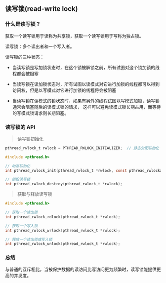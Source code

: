 ## 读写锁(read-write lock)

### 什么是读写锁？

获取一个读写锁用于读称为共享锁，获取一个读写锁用于写称为独占锁。

读写锁：多个读出者和一个写入者。

读写锁的三种状态：

* 当读写锁是写加锁状态时，在这个锁被解锁之前，所有试图对这个锁加锁的线程都会被阻塞

* 当读写锁在读加锁状态时，所有试图以读模式对它进行加锁的线程都可以得到访问权，但是以写模式对它进行加锁的线程将会被阻塞

* 当读写锁在读模式的锁状态时，如果有另外的线程试图以写模式加锁，读写锁通常会阻塞随后的读模式锁的请求，
  这样可以避免读模式锁长期占用，而等待的写模式锁请求则长期阻塞。

### 读写锁的 API

> 读写锁初始化

```c
pthread_rwlock_t rwlock = PTHREAD_RWLOCK_INITIALIZER;  // 静态分配初始化

#include <pthread.h>

// 动态初始化
int pthread_rwlock_init(pthread_rwlock_t *rwlock, const pthread_rwlockattr_t *attr);

// 销毁读写锁
int pthread_rwlock_destroy(pthread_rwlock_t *rwlock);
```

> 获取与释放读写锁

```c
#include <pthread.h>

// 获取一个读出锁
int pthread_rwlock_rdlock(pthread_rwlock_t *rwlock);

// 获取一个写入锁
int pthread_rwlock_wrlock(pthread_rwlock_t *rwlock);

// 释放一个读出锁或写入锁
int pthread_rwlock_unlock(pthread_rwlock_t *rwlock);
```

### 总结

与普通的互斥相比，当被保护数据的读访问比写访问更为频繁时，读写锁能提供更高的并发度。


